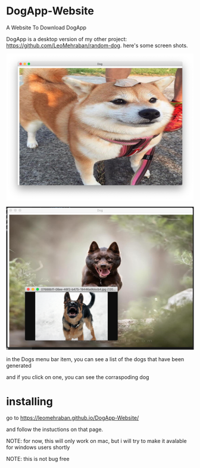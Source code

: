 # DogApp-Website
A Website To Download DogApp





DogApp is a desktop version of my other project: https://github.com/LeoMehraban/random-dog. 
here's some screen shots.  




![1.png](https://raw.githubusercontent.com/LeoMehraban/DogApp-Website/gh-pages/assets/1.png)



![2.png](https://raw.githubusercontent.com/LeoMehraban/DogApp-Website/gh-pages/assets/2.png)



in the Dogs menu bar item, you can see a list of the dogs that have been generated


and if you click on one, you can see the corraspoding dog



# installing


go to https://leomehraban.github.io/DogApp-Website/


and follow the instuctions on that page.




NOTE: for now, this will only work on mac, but i will try to make it avalable for windows users shortly



NOTE: this is not bug free
